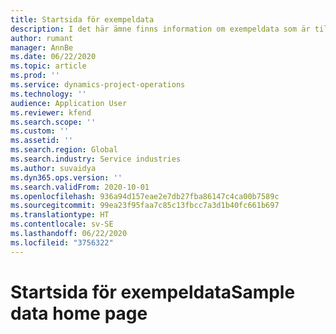 ```yaml
---
title: Startsida för exempeldata
description: I det här ämne finns information om exempeldata som är tillgänglig för Dynamics 365 projektåtgärder.
author: rumant
manager: AnnBe
ms.date: 06/22/2020
ms.topic: article
ms.prod: ''
ms.service: dynamics-project-operations
ms.technology: ''
audience: Application User
ms.reviewer: kfend
ms.search.scope: ''
ms.custom: ''
ms.assetid: ''
ms.search.region: Global
ms.search.industry: Service industries
ms.author: suvaidya
ms.dyn365.ops.version: ''
ms.search.validFrom: 2020-10-01
ms.openlocfilehash: 936a94d157eae2e7db27fba86147c4ca00b7589c
ms.sourcegitcommit: 99ea23f95faa7c85c13fbcc7a3d1b40fc661b697
ms.translationtype: HT
ms.contentlocale: sv-SE
ms.lasthandoff: 06/22/2020
ms.locfileid: "3756322"
---
```

# <a name="sample-data-home-page"></a><span data-ttu-id="02818-103">Startsida för exempeldata</span><span class="sxs-lookup"><span data-stu-id="02818-103">Sample data home page</span></span>
